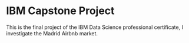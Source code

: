 # IBM Capstone Project
This is the final project of the IBM Data Science professional certificate, I investigate the Madrid Airbnb market.
